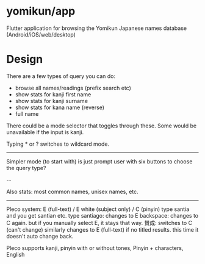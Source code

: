 # yomikun/app

Flutter application for browsing the Yomikun Japanese names database
(Android/iOS/web/desktop)

# Design

There are a few types of query you can do:
 - browse all names/readings (prefix search etc)
 - show stats for kanji first name
 - show stats for kanji surname
 - show stats for kana name (reverse)
 - full name

There could be a mode selector that toggles through these.
Some would be unavailable if the input is kanji.

Typing * or ? switches to wildcard mode.

---

Simpler mode (to start with) is just prompt user with
six buttons to choose the query type?

--

Also stats: most common names, unisex names, etc.

---

Pleco system: E (full-text) / E white (subject only) / C (pinyin)
 type santia and you get santian etc.
 type santiago: changes to E
 backspace: changes to C again.
 but if you manually select E, it stays that way.
 賛成: switches to C (can't change)
 similarly changes to E (full-text) if no titled results. this time it doesn't
  auto change back.

Pleco supports kanji, pinyin with or without tones, Pinyin + characters, English













